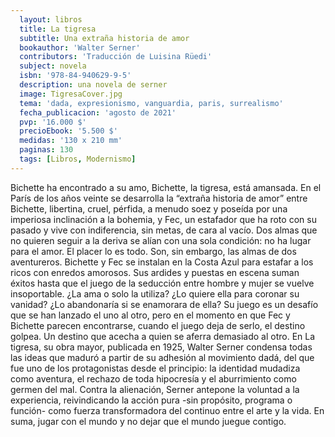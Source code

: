 ```yaml
---
  layout: libros
  title: La tigresa
  subtitle: Una extraña historia de amor
  bookauthor: 'Walter Serner'
  contributors: 'Traducción de Luisina Rüedi'
  subject: novela
  isbn: '978-84-940629-9-5'
  description: una novela de serner
  image: TigresaCover.jpg
  tema: 'dada, expresionismo, vanguardia, paris, surrealismo'
  fecha_publicacion: 'agosto de 2021'
  pvp: '16.000 $'
  precioEbook: '5.500 $'
  medidas: '130 x 210 mm'
  paginas: 130
  tags: [Libros, Modernismo]
---
```


Bichette ha encontrado a su amo, Bichette, la tigresa, está amansada. En el París de los años veinte se desarrolla la “extraña historia de amor” entre Bichette, libertina, cruel, pérfida, a menudo soez y poseída por una imperiosa inclinación a la bohemia, y Fec, un estafador que ha roto con su pasado y vive con indiferencia, sin metas, de cara al vacío. Dos almas que no quieren seguir a la deriva se alían con una sola condición: no ha lugar para el amor. El placer lo es todo. Son, sin embargo, las almas de dos aventureros. Bichette y Fec se instalan en la Costa Azul para estafar a los ricos con enredos amorosos. Sus ardides y puestas en escena suman éxitos hasta que el juego de la seducción entre hombre y mujer se vuelve insoportable. ¿La ama o solo la utiliza? ¿Lo quiere ella para coronar su vanidad? ¿Lo abandonaría si se enamorara de ella? Su juego es un desafío que se han lanzado el uno al otro, pero en el momento en que Fec y Bichette parecen encontrarse, cuando el juego deja de serlo, el destino golpea. Un destino que acecha a quien se aferra demasiado al otro. En La tigresa, su obra mayor, publicada en 1925, Walter Serner condensa todas las ideas que maduró a partir de su adhesión al movimiento dadá, del que fue uno de los protagonistas desde el principio: la identidad mudadiza como aventura, el rechazo de toda hipocresía y el aburrimiento como germen del mal. Contra la alienación, Serner antepone la voluntad a la experiencia, reivindicando la acción pura -sin propósito, programa o función- como fuerza transformadora del continuo entre el arte y la vida. En suma, jugar con el mundo y no dejar que el mundo juegue contigo.